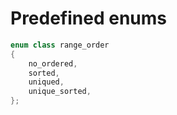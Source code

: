 # Predefined enums

```cpp
enum class range_order
{
    no_ordered,
    sorted,
    uniqued,
    unique_sorted,
};
```

